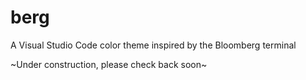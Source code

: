 # berg
A Visual Studio Code color theme inspired by the Bloomberg terminal

~Under construction, please check back soon~
